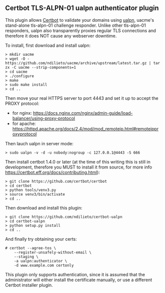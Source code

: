 ## Certbot TLS-ALPN-01 ualpn authenticator plugin

This plugin allows [Certbot](https://certbot.eff.org) to validate your domains
using [ualpn](https://github.com/ndilieto/uacme#tls-alpn-01-challenge-support),
uacme's stand-alone tls-alpn-01 challenge responder.
Unlike other tls-alpn-01 responders, ualpn also transparently proxies regular
TLS connections and therefore it does NOT cause any webserver downtime.

To install, first download and install ualpn:

    > mkdir uacme
    > wget -O - https://github.com/ndilieto/uacme/archive/upstream/latest.tar.gz | tar zx -C uacme --strip-components=1
    > cd uacme
    > ./configure
    > make
    > sudo make install
    > cd ..

Then move your real HTTPS server to port 4443 and set it up to accept the PROXY
protocol:

* for nginx: https://docs.nginx.com/nginx/admin-guide/load-balancer/using-proxy-protocol
* for apache: https://httpd.apache.org/docs/2.4/mod/mod_remoteip.html#remoteipproxyprotocol

Then lauch ualpn in server mode:

    > sudo ualpn -v -d -u nobody:nogroup -c 127.0.0.1@4443 -S 666

Then install certbot 1.4.0 or later (at the time of this writing this is still
in development, therefore you MUST to install it from source, for more info
https://certbot.eff.org/docs/contributing.html):

    > git clone https://github.com/certbot/certbot
    > cd certbot
    > python tools/venv3.py
    > source venv3/bin/activate
    > cd ..

Then download and install this plugin:

    > git clone https://github.com/ndilieto/certbot-ualpn
    > cd certbot-ualpn
    > python setup.py install
    > cd ..

And finally try obtaining your certs:

    # certbot --agree-tos \
        --register-unsafely-without-email \
        --staging \
        -a ualpn:authenticator \
        -d www.example.com certonly

This plugin only supports authentication, since it is assumed that the
administrator will either install the certificate manually, or use a 
different Certbot installer plugin.
